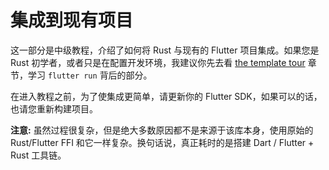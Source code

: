 # 集成到现有项目

这一部分是中级教程，介绍了如何将 Rust 与现有的 Flutter 项目集成。如果您是 Rust 初学者，或者只是在配置开发环境，我建议你先去看
[the template tour](template/tour.md) 章节，学习 `flutter run` 背后的部分。

在进入教程之前，为了使集成更简单，请更新你的 Flutter SDK，如果可以的话，也请您重新构建项目。

**注意:** 虽然过程很复杂，但是绝大多数原因都不是来源于该库本身，使用原始的 Rust/Flutter FFI 和它一样复杂。换句话说，真正耗时的是搭建
Dart / Flutter + Rust 工具链。
